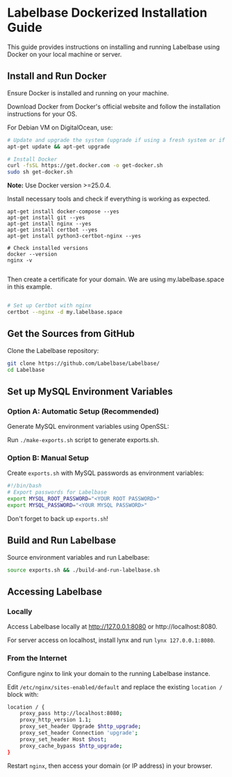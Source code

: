 # Labelbase Dockerized Installation Guide

This guide provides instructions on installing and running Labelbase using Docker on your local machine or server.

## Install and Run Docker

Ensure Docker is installed and running on your machine.

Download Docker from Docker's official website and follow the installation instructions for your OS.

For Debian VM on DigitalOcean, use:

```bash
# Update and upgrade the system (upgrade if using a fresh system or if you're confident with the process)
apt-get update && apt-get upgrade

# Install Docker
curl -fsSL https://get.docker.com -o get-docker.sh
sudo sh get-docker.sh
```


**Note:** Use Docker version >=25.0.4.

Install necessary tools and check if everything is working as expected.

```
apt-get install docker-compose --yes
apt-get install git --yes
apt-get install nginx --yes
apt-get install certbot --yes
apt-get install python3-certbot-nginx --yes

# Check installed versions
docker --version
nginx -v


```

Then create a certificate for your domain. We are using my.labelbase.space in this example.

```bash

# Set up Certbot with nginx
certbot --nginx -d my.labelbase.space

```

## Get the Sources from GitHub

Clone the Labelbase repository:

```bash
git clone https://github.com/Labelbase/Labelbase/
cd Labelbase
```



## Set up MySQL Environment Variables

### Option A: Automatic Setup (Recommended)
Generate MySQL environment variables using OpenSSL:

Run `./make-exports.sh` script to generate exports.sh.

### Option B: Manual Setup
Create `exports.sh` with MySQL passwords as environment variables:

```bash
#!/bin/bash
# Export passwords for Labelbase
export MYSQL_ROOT_PASSWORD="<YOUR ROOT PASSWORD>"
export MYSQL_PASSWORD="<YOUR MYSQL PASSWORD>"
```

Don't forget to back up `exports.sh`!

## Build and Run Labelbase

Source environment variables and run Labelbase:
```bash
source exports.sh && ./build-and-run-labelbase.sh
```

## Accessing Labelbase
### Locally

Access Labelbase locally at http://127.0.0.1:8080 or http://localhost:8080.

For server access on localhost, install lynx and run `lynx 127.0.0.1:8080`.

### From the Internet
Configure nginx to link your domain to the running Labelbase instance.

Edit `/etc/nginx/sites-enabled/default` and replace the existing `location /` block with:

```bash
location / {
    proxy_pass http://localhost:8080;
    proxy_http_version 1.1;
    proxy_set_header Upgrade $http_upgrade;
    proxy_set_header Connection 'upgrade';
    proxy_set_header Host $host;
    proxy_cache_bypass $http_upgrade;
}
```

Restart `nginx`, then access your domain (or IP address) in your browser.

